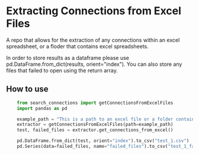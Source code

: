 # Extracting Connections from Excel Files

A repo that allows for the extraction of any connections within an excel spreadsheet, 
or a floder that contains excel spreadsheets.

In order to store results as a dataframe please use pd.DataFrame.from_dict(results, orient="index").
You can also store any files that failed to open using the return array.

## How to use

```python
    from search_connections import getConnectionsFromExcelFiles
    import pandas as pd

    example_path = "This is a path to an excel file or a folder containing excel files"
    extractor = getConnectionsFromExcelFiles(path=example_path)
    test, failed_files = extractor.get_connections_from_excel()

    pd.DataFrame.from_dict(test, orient="index").to_csv("test_1.csv")
    pd.Series(data=failed_files, name="failed_files").to_csv("test_1_failed_files.csv")

```